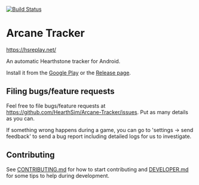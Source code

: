 [![Build Status](https://travis-ci.org/HearthSim/Arcane-Tracker.svg?branch=master)](https://travis-ci.org/HearthSim/Arcane-Tracker)

# Arcane Tracker

https://hsreplay.net/

An automatic Hearthstone tracker for Android. 

Install it from the [Google Play](https://play.google.com/store/apps/details?id=net.mbonnin.arcanetracker&hl=en) or the [Release page](https://github.com/HearthSim/Arcane-Tracker/releases).

## Filing bugs/feature requests 

Feel free to file bugs/feature requests at https://github.com/HearthSim/Arcane-Tracker/issues. Put as many details as you can. 

If something wrong happens during a game, you can go to 'settings -> send feedback' to send a bug report including detailed logs for us to investigate.

## Contributing

See [CONTRIBUTING.md](CONTRIBUTING.md) for how to start contributing and [DEVELOPER.md](DEVELOPER.md) for some tips to help during development.
